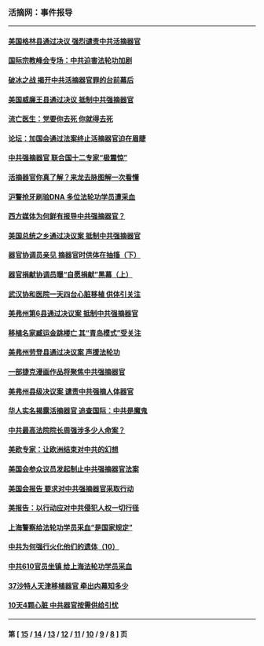 ### 活摘网：事件报导
---
#### [美国格林县通过决议 强烈谴责中共活摘器官](../../pages/nf5877/n13119367.md?08230430) 
#### [国际宗教峰会专场：中共迫害法轮功加剧](../../pages/nf5877/n13088279.md?08230430) 
#### [破冰之战 揭开中共活摘器官罪的台前幕后](../../pages/nf5877/n13082457.md?08230430) 
#### [美国威廉王县通过决议 抵制中共强摘器官](../../pages/nf5877/n13056521.md?08230430) 
#### [流亡医生：党要你去死 你就得去死](../../pages/nf5877/n13052835.md?08230430) 
#### [论坛：加国会通过法案终止活摘器官迫在眉睫](../../pages/nf5877/n13029839.md?08230430) 
#### [中共强摘器官 联合国十二专家“极震惊”](../../pages/nf5877/n13024313.md?08230430) 
#### [活摘器官你真了解？来龙去脉图解一次看懂](../../pages/nf5877/n13013820.md?08230430) 
#### [沪警抢牙刷验DNA 多位法轮功学员遭采血](../../pages/nf5877/n12969218.md?08230430) 
#### [西方媒体为何鲜有报导中共强摘器官？](../../pages/nf5877/n12932034.md?08230430) 
#### [美国总统之乡通过决议案 抵制中共强摘器官](../../pages/nf5877/n12908242.md?08230430) 
#### [器官协调员亲见 摘器官时供体在抽搐（下）](../../pages/nf5877/n12898622.md?08230430) 
#### [器官捐献协调员曝“自愿捐献”黑幕（上）](../../pages/nf5877/n12878830.md?08230430) 
#### [武汉协和医院一天四台心脏移植 供体引关注](../../pages/nf5877/n12863175.md?08230430) 
#### [美弗州第6县通过决议案 抵制中共强摘器官](../../pages/nf5877/n12805218.md?08230430) 
#### [移植名家臧运金跳楼亡 其“青岛模式”受关注](../../pages/nf5877/n12803746.md?08230430) 
#### [美弗州劳登县通过决议案 声援法轮功](../../pages/nf5877/n12785715.md?08230430) 
#### [一部捷克漫画作品将聚焦中共强摘器官](../../pages/nf5877/n12785954.md?08230430) 
#### [美弗州县级决议案 谴责中共强摘人体器官](../../pages/nf5877/n12721290.md?08230430) 
#### [华人实名揭露活摘器官 追查国际：中共是魔鬼](../../pages/nf5877/n12691724.md?08230430) 
#### [中共最高法院院长周强涉多少人命案？](../../pages/nf5877/n12678074.md?08230430) 
#### [美欧专家：让欧洲结束对中共的幻想](../../pages/nf5877/n12652921.md?08230430) 
#### [美国会参众议员发起制止中共强摘器官法案](../../pages/nf5877/n12627668.md?08230430) 
#### [美国会报告 要求对中共强摘器官采取行动](../../pages/nf5877/n12448233.md?08230430) 
#### [美报告：以行动应对中共侵犯人权一切行径](../../pages/nf5877/n12443204.md?08230430) 
#### [上海警察给法轮功学员采血“是国家规定”](../../pages/nf5877/n12371027.md?08230430) 
#### [中共为何强行火化他们的遗体（10）](../../pages/nf5877/n12352363.md?08230430) 
#### [中共610官员坐镇 给上海法轮功学员采血](../../pages/nf5877/n12350295.md?08230430) 
#### [37沙特人天津移植器官 牵出内幕知多少](../../pages/nf5877/n12338586.md?08230430) 
#### [10天4颗心脏 中共器官按需供给引忧](../../pages/nf5877/n12326366.md?08230430) 

---
#### 第 [ [15](./15.md?08230430) / [14](./14.md?08230430) / [13](./13.md?08230430) / [12](./12.md?08230430) / [11](./11.md?08230430) / [10](./10.md?08230430) / [9](./9.md?08230430) / [8](./8.md?08230430) ] 页
